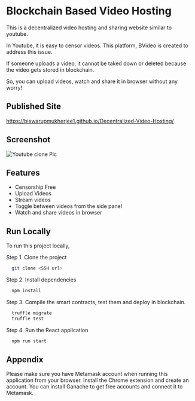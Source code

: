 
# Blockchain Based Video Hosting

This is a decentralized video hosting and sharing website similar to youtube.

In Youtube, it is easy to censor videos. This platform, BVideo is created to address this issue.

If someone uploads a video, it cannot be taked down or deleted because the video gets stored in blockchain.

So, you can upload videos, watch and share it in browser without any worry!


## Published Site
https://biswarupmukherjee1.github.io/Decentralized-Video-Hosting/


## Screenshot
![Youtube clone Pic](https://user-images.githubusercontent.com/89087014/176617681-0ca3ad46-7a0f-4580-af07-5c49b1cfca1d.PNG)


## Features

- Censorship Free
- Upload Videos
- Stream videos
- Toggle between videos from the side panel
- Watch and share videos in browser



## Run Locally

To run this project locally,

Step 1. Clone the project

```bash
  git clone <SSH url>
```
Step 2. Install dependencies
```bash
  npm install
```
Step 3. Compile the smart contracts, test them and deploy in blockchain.
```bash
  truffle migrate
  truffle test
```
Step 4. Run the React application
```bash
  npm run start
```


## Appendix

Please make sure you have Metamask account when running this application from your browser.
Install the Chrome extension and create an account. 
You can install Ganache to get free accounts and connect it to Metamask.

